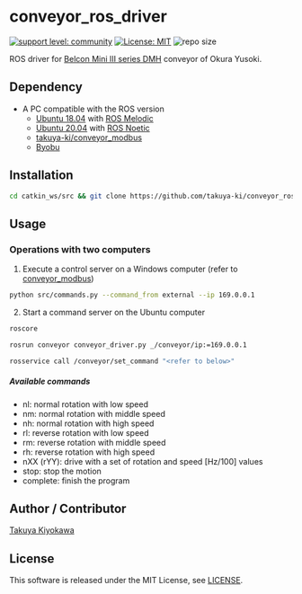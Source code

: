 # conveyor_ros_driver

[![support level: community](https://img.shields.io/badge/support%20level-community-lightgray.svg)](http://rosindustrial.org/news/2016/10/7/better-supporting-a-growing-ros-industrial-software-platform)
[![License: MIT](https://img.shields.io/badge/License-MIT-yellow.svg)](https://opensource.org/licenses/MIT)
![repo size](https://img.shields.io/github/repo-size/takuya-ki/conveyor_ros_driver)

ROS driver for [Belcon Mini III series DMH](https://www.okurayusoki.co.jp/eng/product/conveyor/lightweight/belcon_mini/) conveyor of Okura Yusoki.

## Dependency

- A PC compatible with the ROS version
  - [Ubuntu 18.04](https://ubuntu.com/certified/laptops?q=&limit=20&vendor=Lenovo&vendor=Dell&vendor=HP&release=18.04+LTS) with [ROS Melodic](http://wiki.ros.org/melodic/Installation/Ubuntu)
  - [Ubuntu 20.04](https://ubuntu.com/certified/laptops?q=&limit=20&vendor=Dell&vendor=Lenovo&vendor=HP&release=20.04+LTS) with [ROS Noetic](https://wiki.ros.org/noetic/Installation/Ubuntu)
  - [takuya-ki/conveyor_modbus](https://github.com/takuya-ki/conveyor_modbus)
  - [Byobu](https://www.byobu.org/)

## Installation

```bash
cd catkin_ws/src && git clone https://github.com/takuya-ki/conveyor_ros_driver.git --depth 1 && sudo apt install byobu && cd .. && catkin build  
```

## Usage

### Operations with two computers  
1. Execute a control server on a Windows computer (refer to [conveyor_modbus](https://github.com/takuya-ki/conveyor_modbus))  
 
```bash
python src/commands.py --command_from external --ip 169.0.0.1
```

2. Start a command server on the Ubuntu computer

```bash
roscore
```
```bash
rosrun conveyor conveyor_driver.py _/conveyor/ip:=169.0.0.1
```
```bash
rosservice call /conveyor/set_command "<refer to below>"  
```

##### Available commands  
- nl: normal rotation with low speed  
- nm: normal rotation with middle speed  
- nh: normal rotation with high speed  
- rl: reverse rotation with low speed  
- rm: reverse rotation with middle speed  
- rh: reverse rotation with high speed  
- nXX (rYY): drive with a set of rotation and speed [Hz/100] values  
- stop: stop the motion  
- complete: finish the program  

## Author / Contributor

[Takuya Kiyokawa](https://takuya-ki.github.io/)

## License

This software is released under the MIT License, see [LICENSE](./LICENSE).
